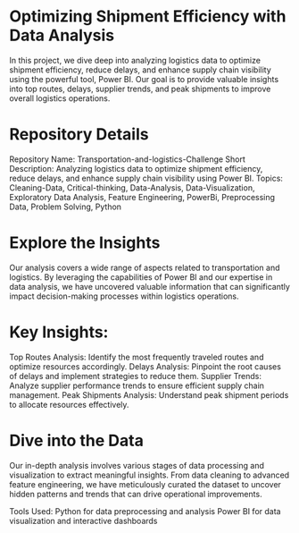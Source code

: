 # Optimizing Shipment Efficiency with Data Analysis

In this project, we dive deep into analyzing logistics data to optimize shipment efficiency, reduce delays, and enhance supply chain visibility using the powerful tool, Power BI. Our goal is to provide valuable insights into top routes, delays, supplier trends, and peak shipments to improve overall logistics operations.

# Repository Details

Repository Name: Transportation-and-logistics-Challenge
Short Description: Analyzing logistics data to optimize shipment efficiency, reduce delays, and enhance supply chain visibility using Power BI.
Topics: Cleaning-Data, Critical-thinking, Data-Analysis, Data-Visualization, Exploratory Data Analysis, Feature Engineering, PowerBi, Preprocessing Data, Problem Solving, Python

# Explore the Insights
Our analysis covers a wide range of aspects related to transportation and logistics. By leveraging the capabilities of Power BI and our expertise in data analysis, we have uncovered valuable information that can significantly impact decision-making processes within logistics operations.

# Key Insights:

Top Routes Analysis: Identify the most frequently traveled routes and optimize resources accordingly.
Delays Analysis: Pinpoint the root causes of delays and implement strategies to reduce them.
Supplier Trends: Analyze supplier performance trends to ensure efficient supply chain management.
Peak Shipments Analysis: Understand peak shipment periods to allocate resources effectively.


# Dive into the Data

Our in-depth analysis involves various stages of data processing and visualization to extract meaningful insights. From data cleaning to advanced feature engineering, we have meticulously curated the dataset to uncover hidden patterns and trends that can drive operational improvements.

Tools Used:
Python for data preprocessing and analysis
Power BI for data visualization and interactive dashboards
